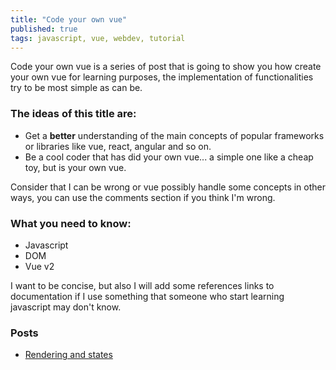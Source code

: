```yaml
---
title: "Code your own vue"
published: true
tags: javascript, vue, webdev, tutorial
---
```


Code your own vue is a series of post that is going to show you how create your own vue for learning purposes, the implementation of functionalities try to be most simple as can be.

### The ideas of this title are:
- Get a **better** understanding of the main concepts of popular frameworks or libraries like vue, react, angular and so on.
- Be a cool coder that has did your own vue... a simple one like a cheap toy, but is your own vue.

Consider that I can be wrong or vue possibly handle some concepts in other ways, you can use the comments section if you think I'm wrong.

### What you need to know:
- Javascript
- DOM
- Vue v2

I want to be concise, but also I will add some references links to documentation if I use something that someone who start learning javascript may don't know.

### Posts

- [Rendering and states](https://dev.to/ghaerdi/make-your-own-vue-rendering-and-states-jb6)
